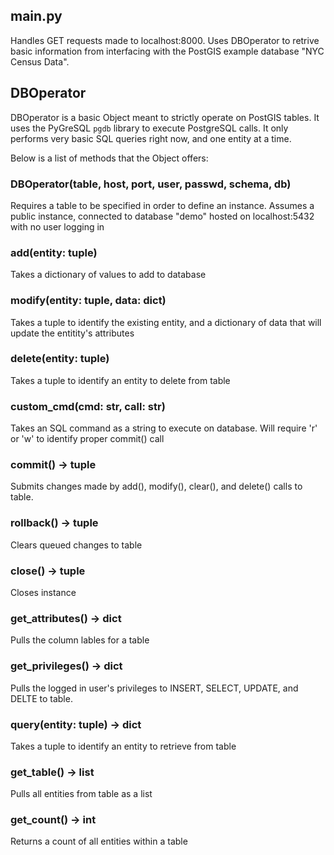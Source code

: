 ## main.py
Handles GET requests made to localhost:8000. Uses DBOperator to retrive basic information from interfacing with the PostGIS example database "NYC Census Data".

## DBOperator
DBOperator is a basic Object meant to strictly operate on PostGIS tables. It uses the PyGreSQL `pgdb` library to execute PostgreSQL calls. It only performs very basic SQL queries right now, and one entity at a time.

Below is a list of methods that the Object offers:

### DBOperator(table, host, port, user, passwd, schema, db)
Requires a table to be specified in order to define an instance. Assumes a public instance, connected to database "demo" hosted on localhost:5432 with no user logging in

### add(entity: tuple)
Takes a dictionary of values to add to database

### modify(entity: tuple, data: dict)
Takes a tuple to identify the existing entity, and a dictionary of data that will update the entitity's attributes

### delete(entity: tuple)
Takes a tuple to identify an entity to delete from table

### custom_cmd(cmd: str, call: str)
Takes an SQL command as a string to execute on database. Will require 'r' or 'w' to identify proper commit() call

### commit() -> tuple
Submits changes made by add(), modify(), clear(), and delete() calls to table.

### rollback() -> tuple
Clears queued changes to table

### close() -> tuple
Closes instance

### get_attributes() -> dict
Pulls the column lables for a table

### get_privileges() -> dict
Pulls the logged in user's privileges to INSERT, SELECT, UPDATE, and DELTE to table.

### query(entity: tuple) -> dict
Takes a tuple to identify an entity to retrieve from table

### get_table() -> list
Pulls all entities from table as a list

### get_count() -> int
Returns a count of all entities within a table

